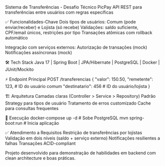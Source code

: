 Sistema de Transferências - Desafio Técnico PicPay
API REST para transferências entre usuários com regras específicas

✅ Funcionalidades-Chave
Dois tipos de usuários: Comum (pode enviar/receber) e Lojista (só recebe)
Validações: saldo suficiente, CPF/email únicos, restrições por tipo
Transações atômicas com rollback automático

Integração com serviços externos:
Autorização de transações (mock)
Notificações assíncronas (mock)

🛠 Tech Stack
Java 17 | Spring Boot | JPA/Hibernate | PostgreSQL | Docker | JUnit/Mockito

⚡ Endpoint Principal
POST /transferencias
{
  "valor": 150.50,
  "remetente": 123,  # ID do usuário comum
  "destinatario": 456 # ID do usuário/lojista
}

🏗 Arquitetura
Camadas claras (Controller > Service > Repository)
Padrão Strategy para tipos de usuário
Tratamento de erros customizado
Cache para consultas frequentes

🚀 Execução
docker-compose up -d  # Sobe PostgreSQL
mvn spring-boot:run   # Inicia aplicação

✅ Atendimento a Requisitos
Restrição de transferências por lojistas
Validação em dois níveis (saldo + serviço externo)
Notificações resilientes a falhas
Transações ACID-compliant

Projeto desenvolvido para demonstração de habilidades em backend com clean architecture e boas práticas.
